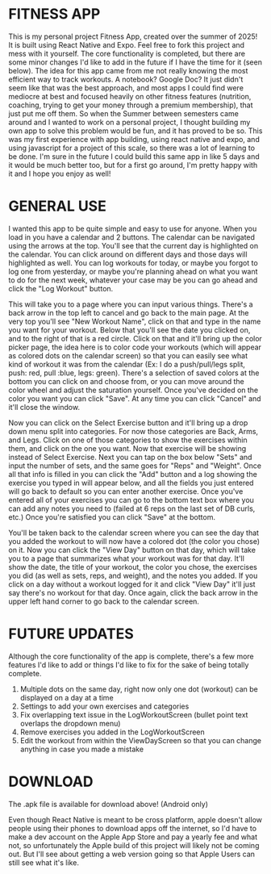 # FITNESS APP

This is my personal project Fitness App, created over the summer of 2025! It is built using React Native and Expo. Feel free to fork this project and mess with it yourself. The core functionality is completed, but there are some minor changes I'd like to add in the future if I have the time for it (seen below). The idea for this app came from me not really knowing the most efficient way to track workouts. A notebook? Google Doc? It just didn't seem like that was the best approach, and most apps I could find were mediocre at best and focused heavily on other fitness features (nutrition, coaching, trying to get your money through a premium membership), that just put me off them. So when the Summer between semesters came around and I wanted to work on a personal project, I thought building my own app to solve this problem would be fun, and it has proved to be so. This was my first experience with app building, using react native and expo, and using javascript for a project of this scale, so there was a lot of learning to be done. I'm sure in the future I could build this same app in like 5 days and it would be much better too, but for a first go around, I'm pretty happy with it and I hope you enjoy as well!

# GENERAL USE 

I wanted this app to be quite simple and easy to use for anyone. When you load in you have a calendar and 2 buttons. The calendar can be navigated using the arrows at the top. You'll see that the current day is highlighted on the calendar. You can click around on different days and those days will highlighted as well. You can log workouts for today, or maybe you forgot to log one from yesterday, or maybe you're planning ahead on what you want to do for the next week, whatever your case may be you can go ahead and click the "Log Workout" button.

This will take you to a page where you can input various things. There's a back arrow in the top left to cancel and go back to the main page. At the very top you'll see "New Workout Name", click on that and type in the name you want for your workout. Below that you'll see the date you clicked on, and to the right of that is a red circle. Click on that and it'll bring up the color picker page, the idea here is to color code your workouts (which will appear as colored dots on the calendar screen) so that you can easily see what kind of workout it was from the calendar (Ex: I do a push/pull/legs split, push: red, pull :blue, legs: green). There's a selection of saved colors at the bottom you can click on and choose from, or you can move around the color wheel and adjust the saturation yourself. Once you've decided on the color you want you can click "Save". At any time you can click "Cancel" and it'll close the window. 

Now you can click on the Select Exercise button and it'll bring up a drop down menu split into categories. For now those categories are Back, Arms, and Legs. Click on one of those categories to show the exercises within them, and click on the one you want. Now that exercise will be showing instead of Select Exercise. Next you can tap on the box below "Sets" and input the number of sets, and the same goes for "Reps" and "Weight". Once all that info is filled in you can click the "Add" button and a log showing the exercise you typed in will appear below, and all the fields you just entered will go back to default so you can enter another exercise. Once you've entered all of your exercises you can go to the bottom text box where you can add any notes you need to (failed at 6 reps on the last set of DB curls, etc.) Once you're satisfied you can click "Save" at the bottom.

You'll be taken back to the calendar screen where you can see the day that you added the workout to will now have a colored dot (the color you chose) on it. Now you can click the "View Day" button on that day, which will take you to a page that summarizes what your workout was for that day. It'll show the date, the title of your workout, the color you chose, the exercises you did (as well as sets, reps, and weight), and the notes you added. If you click on a day without a workout logged for it and click "View Day" it'll just say there's no workout for that day. Once again, click the back arrow in the upper left hand corner to go back to the calendar screen.

# FUTURE UPDATES

Although the core functionality of the app is complete, there's a few more features I'd like to add or things I'd like to fix for the sake of being totally complete.

1. Multiple dots on the same day, right now only one dot (workout) can be displayed on a day at a time
2. Settings to add your own exercises and categories
3. Fix overlapping text issue in the LogWorkoutScreen (bullet point text overlaps the dropdown menu)
4. Remove exercises you added in the LogWorkoutScreen
5. Edit the workout from within the ViewDayScreen so that you can change anything in case you made a mistake

# DOWNLOAD

The .apk file is available for download above! (Android only)

Even though React Native is meant to be cross platform, apple doesn't allow people using their phones to download apps off the internet, so I'd have to make a dev account on the Apple App Store and pay a yearly fee and what not, so unfortunately the Apple build of this project will likely not be coming out. But I'll see about getting a web version going so that Apple Users can still see what it's like.